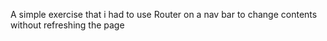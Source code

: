 A simple exercise that i had to use Router on a nav bar to change contents without refreshing the page
